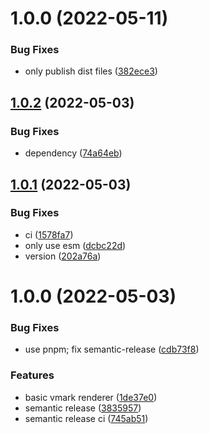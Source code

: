# 1.0.0 (2022-05-11)


### Bug Fixes

* only publish dist files ([382ece3](https://github.com/vmarkjs/core/commit/382ece3c438b1a172c11736cd5002dfa43c15827))

## [1.0.2](https://github.com/vmarkjs/core/compare/v1.0.1...v1.0.2) (2022-05-03)


### Bug Fixes

* dependency ([74a64eb](https://github.com/vmarkjs/core/commit/74a64ebd4be931a3d8a731ce9a83d191f5ab9c9b))

## [1.0.1](https://github.com/vmarkjs/core/compare/v1.0.0...v1.0.1) (2022-05-03)


### Bug Fixes

* ci ([1578fa7](https://github.com/vmarkjs/core/commit/1578fa7ffadd3c94c145486daa96d3ad192b6282))
* only use esm ([dcbc22d](https://github.com/vmarkjs/core/commit/dcbc22d1adf40c99ebb40c61540f44939bd4bfee))
* version ([202a76a](https://github.com/vmarkjs/core/commit/202a76a5428d4ad6a271dfdf608a5c36954d37ca))

# 1.0.0 (2022-05-03)


### Bug Fixes

* use pnpm; fix semantic-release ([cdb73f8](https://github.com/vmarkjs/core/commit/cdb73f8235388756d5a345339ffe1cf27a9a7b34))


### Features

* basic vmark renderer ([1de37e0](https://github.com/vmarkjs/core/commit/1de37e063e53d18aac95acebefaac1fb9248b455))
* semantic release ([3835957](https://github.com/vmarkjs/core/commit/3835957920020cdf32fd9249c5d64ddd01881f3f))
* semantic release ci ([745ab51](https://github.com/vmarkjs/core/commit/745ab51b9a7eaf5ceb802893693b69da0ca5b2a9))
